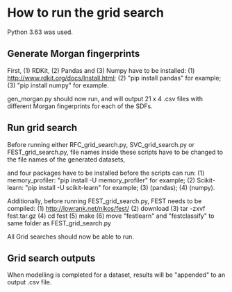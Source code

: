 # How to run the grid search
Python 3.63 was used.

## Generate Morgan fingerprints
First, (1) RDKit, (2) Pandas and (3) Numpy have to be installed:
(1) http://www.rdkit.org/docs/Install.html;
(2) "pip install pandas" for example;
(3) "pip install numpy" for example.

gen_morgan.py should now run, and will output 21 x 4 .csv files with different Morgan fingerprints for each of the SDFs.

## Run grid search
Before running either RFC_grid_search.py, SVC_grid_search.py or FEST_grid_search.py, file names inside these scripts have to be changed to the file names of the generated datasets,

and four packages have to be installed before the scripts can run:
(1) memory_profiler: "pip install -U memory_profiler" for example;
(2) Scikit-learn: "pip install -U scikit-learn" for example;
(3) (pandas);
(4) (numpy).

Additionally, before running FEST_grid_search.py, FEST needs to be compiled:
(1) http://lowrank.net/nikos/fest/
(2) download
(3) tar -zxvf fest.tar.gz
(4) cd fest
(5) make
(6) move "festlearn" and "festclassify" to same folder as FEST_grid_search.py

All Grid searches should now be able to run.

## Grid search outputs
When modelling is completed for a dataset, results will be "appended" to an output .csv file.
